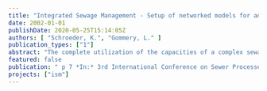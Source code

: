 ```yaml
---
title: "Integrated Sewage Management - Setup of networked models for analysis and improvement of the Berlin sewage system"
date: 2002-01-01
publishDate: 2020-05-25T15:14:05Z
authors: [ "Schroeder, K.", "Gommery, L." ]
publication_types: ["1"]
abstract: "The complete utilization of the capacities of a complex sewage system, consisting of networks, storage and control assets, pressurized network and waste water treatment plants, especially for storm weather events is a central task to minimize the pollutant load discharged in the receiving waters. With the objective of a minimization of water pollution load within the urban area of Berlin (Germany) the project “Integrated Sewage Management” has been launched in 2000. The central points of this project are the application of integrated simulation tools for the examination of different management scenarios and after that the definition and installation of an integrated operation concept for the system. This paper presents a first phase of the project, the modelling of the combined sewerage system of a pilot catchment area in the center of Berlin, results of simulation mainly focused on the real time control potential of the system and first steps of transferring this into an operation concept."
featured: false
publication: " p 7 *In:* 3rd International Conference on Sewer Processes and Networks 2002, Paris, Frankreich. Paris, Frankreich. 15. - 17.4.2002"
projects: ["ism"]
---
```


